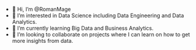 - 👋 Hi, I’m @RomanMage
- 👀 I’m interested in Data Science including Data Engineering and Data Analytics. 
- 🌱 I’m currently learning Big Data and Business Analytics.
- 💞️ I’m looking to collaborate on projects where I can learn on how to get more insights from data.

<!---
RomanMage/RomanMage is a ✨ special ✨ repository because its `README.md` (this file) appears on your GitHub profile.
You can click the Preview link to take a look at your changes.
--->
